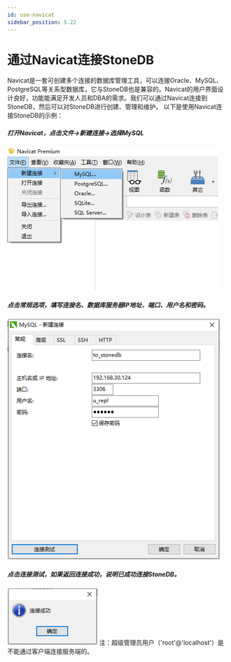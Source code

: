 ```yaml
---
id: use-navicat
sidebar_position: 5.22
---
```


# 通过Navicat连接StoneDB

Navicat是一套可创建多个连接的数据库管理工具，可以连接Oracle、MySQL、PostgreSQL等关系型数据库，它与StoneDB也是兼容的。Navicat的用户界面设计良好，功能能满足开发人员和DBA的需求。我们可以通过Navicat连接到StoneDB，然后可以对StoneDB进行创建、管理和维护。
以下是使用Navicat连接StoneDB的示例：
##### 打开Navicat，点击文件->新建连接->选择MySQL
![image.png](Navicat_step1.png)
##### 点击常规选项，填写连接名、数据库服务器IP地址、端口、用户名和密码。
![image.png](Navicat_step2.png)
##### 点击连接测试，如果返回连接成功，说明已成功连接StoneDB。
![image.png](Navicat_success.png)
注：超级管理员用户（'root'@'localhost'）是不能通过客户端连接服务端的。

